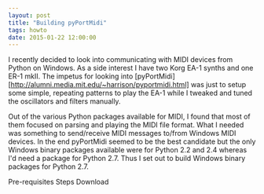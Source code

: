 ```yaml
---
layout: post
title: "Building pyPortMidi"
tags: howto
date: 2015-01-22 12:00:00
---
```

I recently decided to look into communicating with MIDI devices from
Python on Windows.  As a side interest I have two Korg EA-1 synths and
one ER-1 mkII.  The impetus for looking into
[pyPortMidi][http://alumni.media.mit.edu/~harrison/pyportmidi.html] was
just to setup some simple, repeating patterns to play the EA-1 while I
tweaked and tuned the oscillators and filters manually.

Out of the various Python packages available for MIDI, I found that most
of them focused on parsing and playing the MIDI file format.  What I
needed was something to send/receive MIDI messages to/from Windows MIDI
devices.  In the end pyPortMidi seemed to be the best candidate but the
only Windows binary packages available were for Python 2.2 and 2.4
whereas I'd need a package for Python 2.7.  Thus I set out to build
Windows binary packages for Python 2.7.

Pre-requisites
Steps
Download
